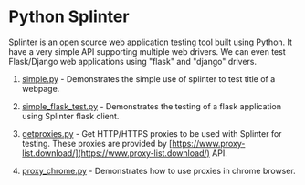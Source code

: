 # Python Splinter
Splinter is an open source web application testing tool built using Python. It have a very simple API supporting multiple web drivers. We can even test Flask/Django web applications using "flask" and "django" drivers.

1. [simple.py](https://github.com/saisyam/web-automation-testing/blob/master/simple.py) - Demonstrates the simple use of splinter to test title of a webpage.

2. [simple_flask_test.py](https://github.com/saisyam/web-automation-testing/blob/master/simple_flask_test.py) - Demonstrates the testing of a flask application using Splinter flask client.

3. [getproxies.py](https://github.com/saisyam/web-automation-testing/blob/master/getproxies.py) - Get HTTP/HTTPS proxies to be used with Splinter for testing. These proxies are provided by [https://www.proxy-list.download/](https://www.proxy-list.download/) API.

4. [proxy_chrome.py](https://github.com/saisyam/web-automation-testing/blob/master/proxy_chrome.py) - Demonstrates how to use proxies in chrome browser.
